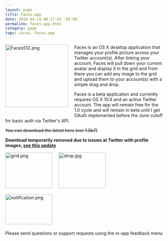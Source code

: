 ```yaml
--- 
layout: page
title: Faces.app
date: 2010-04-14 08:17:53 -05:00
permalink: faces-app.html
category: page
tags: cocoa, Faces.app
---
```

<img src="http://ctshryock.com/static/images/Faces512-thumb-200x200-20.png" width="200" height="200" alt="Faces512.png" style="float: left; margin: 0 20px 20px 0;">
Faces is an OS X desktop application that manages your profile picture across your Twitter account(s).  After linking your account, Faces will pull down your current avatar and display it in the grid and from there you can add any image to the grid and upload them to your account(s) with a simple drag and drop.

Faces is a beta application and currently requires OS X 10.6 and an active Twitter account.  The app will remain free for the 1.0 cycle and will remain in beta until I get OAuth implemented before the June cutoff for basic auth via Twitter's API.  

<strike>You can download the latest here (ver 1.0b7)</strike>

**Download temporarily removed due to issues at Twitter with profile images, [see this update][2]**

<a href="http://ctshryock.com/static/images/grid-thumb-150x114-27.png"><img src="http://ctshryock.com/static/images/grid-thumb-150x114-27.png" width="150" height="114" alt="grid.png" class="mt-image-left" style="float: left; margin: 0 20px 20px 0;" /></a>
<a href="http://ctshryock.com/static/images/drop-thumb-150x114-24.jpg"><img src="http://ctshryock.com/static/images/drop-thumb-150x114-24.jpg" width="150" height="114" alt="drop.jpg" class="mt-image-left" style="float: left; margin: 0 20px 20px 0;" /></a>
<a href="http://ctshryock.com/static/images/notification-thumb-150x96-30.png"><img src="http://ctshryock.com/static/images/notification-thumb-150x96-30.png" width="150" height="96" alt="notification.png" class="mt-image-left" style="float: left; margin: 0 20px 20px 0;" /></a>

<p style="clear:both;"> 
Please send questions or support requests using the in-app feedback menu
</p>

[1]: http://scary-robot.com/apps/Faces-1.0b7.zip
[2]: 2010/07/26/facesapp-update.html
<br />
